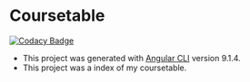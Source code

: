 # Coursetable

[![Codacy Badge](https://api.codacy.com/project/badge/Grade/5cc2f49ef98e4ed1868aec2cf2f09a3d)](https://app.codacy.com/manual/910204019/coursetable?utm_source=github.com&utm_medium=referral&utm_content=Marshall-Sun/coursetable&utm_campaign=Badge_Grade_Dashboard)

  - This project was generated with [Angular CLI](https://github.com/angular/angular-cli) version 9.1.4.
  - This project was a index of my coursetable.
